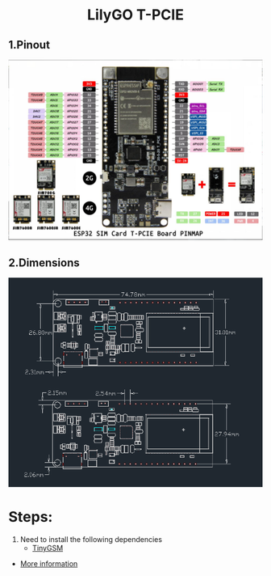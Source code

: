 <h1 align = "center">LilyGO T-PCIE</h1>

## 1.Pinout
![](image/pins.jpg)

## 2.Dimensions
![](image/dimensions.png)


# Steps:
1. Need to install the following dependencies
     - [TinyGSM](https://github.com/vshymanskyy/TinyGSM)

- [More information](https://cn.simcom.com/product/SIM7600CE.html)



